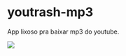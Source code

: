 # youtrash-mp3
App lixoso pra baixar mp3 do youtube. 

![](https://lh3.googleusercontent.com/lHpMExTHYtza_KjaqbT9j2SSCHLSwqvfkhr79JQHCw7i0nWk1T3UexjLg2WA3Azb5IGr13Zb59zGl5-gpd3GDKlv-6QY3Bbka44D9Qan4psk7ur6aNhX_tA96bxSfoczkXfcfc_IAorlBTAvFKnCmCOGMEc_hQd0WAXCk6nvYOVBtiVtODA_-NNFF6BmCo600H1bzXxce_H0uMfKwsr84wR1RxD_tJ10LapuG5UG2cv6RXHg7OMOp6H0HQ9DzIQe0zdhnmPUznYGBq6pC4qWFHrHMirFkcV0MjxJlycZxszJyQ9-2WzjMBCJZLdESQlGQ3Y0FINzCYXf65gdLT_1Hz-BRwwMGFStQKBUZGLnFitC36JQwvkNmr202RuEUaPpqnIn8stg4G0NHkJmBbkZ6EiX8MgRMUwLQcoYIKBEG8ldFJfhVyOy7pG8oU4V_g8zO0MWoGA4dWJSQYMh1lCWH9MrsY94PG4L9PXrDlZlsE7VtxWE9UbJFcQ2reTn3fTUZj4a0o-DTxdfDdEGAPLmR48LJFXdTKBFrhywwXi_U7_sMz_VImMX2jTPzoFMzqGkzMlXVWZ_4_cZjToDe8L5ydv8Pa278T_BYKqDDvbnVqY7FdJrzx-HitLoTdMuAa215bUmCqRKZRpcDqZKK6G-kbOoM8J8cZrE4kH6IyLo2qthoEZQGvRj8qGUp-Kb-LqtNbZHkRb1PlOjvthqMiqBUWzKQC6fJQFQSeQ66w2KYQ-ZyJI=w329-h584-no)
